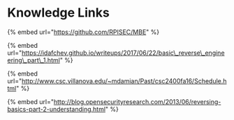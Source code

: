 # Knowledge Links

{% embed url="https://github.com/RPISEC/MBE" %}

{% embed url="https://idafchev.github.io/writeups/2017/06/22/basic\_reverse\_engineering\_part\_1.html" %}

{% embed url="http://www.csc.villanova.edu/~mdamian/Past/csc2400fa16/Schedule.html" %}

{% embed url="http://blog.opensecurityresearch.com/2013/06/reversing-basics-part-2-understanding.html" %}



